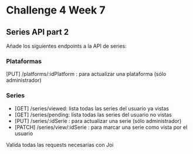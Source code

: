 # Challenge 4 Week 7

## Series API part 2

Añade los siguientes endpoints a la API de series:

### Plataformas

[PUT] /platforms/:idPlatform : para actualizar una plataforma (sólo administrador)

### Series

- [GET] /series/viewed: lista todas las series del usuario ya vistas
- [GET] /series/pending: lista todas las series del usuario no vistas
- [PUT] /series/:idSerie : para actualizar una serie (sólo administrador)
- [PATCH] /series/view/:idSerie : para marcar una serie como vista por el usuario

Valida todas las requests necesarias con Joi
